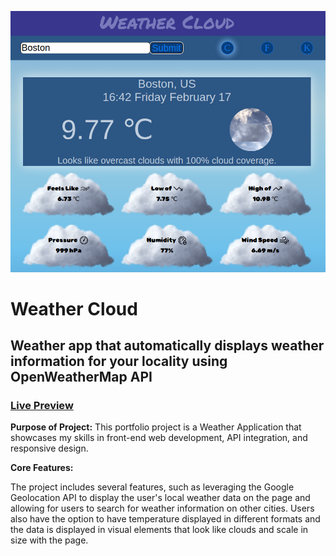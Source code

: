 ![screencap of app](images/weather-cloud-screenshot-2.png)

# Weather Cloud
## Weather app that automatically displays weather information for your locality using OpenWeatherMap API 

### [Live Preview](https://manski117.github.io/weather-app/)


**Purpose of Project:**
This portfolio project is a Weather Application that showcases my skills in front-end web development, API integration, and responsive design. 

**Core Features:**

The project includes several features, such as leveraging the Google Geolocation API to display the user's local weather data on the page and allowing for users to search for weather information on other cities. 
Users also have the option to have temperature displayed in different formats and the data is displayed in visual elements that look like clouds and scale in size with the page. 
